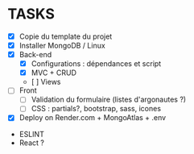 # TASKS

- [x] Copie du template du projet
- [x] Installer MongoDB / Linux
- [x] Back-end
    - [x] Configurations : dépendances et script
    - [x] MVC + CRUD
    - [ ] Views
- [ ] Front
    - [ ] Validation du formulaire (listes d'argonautes ?)
    - [ ] CSS : partials?, bootstrap, sass, icones
- [x] Deploy on Render.com + MongoAtlas + .env
- ESLINT
- React ?
